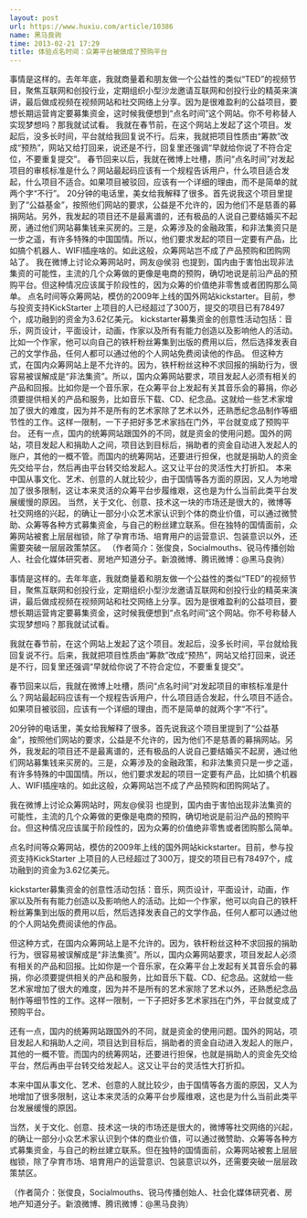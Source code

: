 ```yaml
---
layout: post
url: https://www.huxiu.com/article/10386
name: 黑马良驹
time: 2013-02-21 17:29
title: 体验点名时间：众筹平台被做成了预购平台
---
```

事情是这样的。去年年底，我就商量着和朋友做一个公益性的类似“TED”的视频节目，聚焦互联网和创投行业，定期组织小型沙龙邀请互联网和创投行业的精英来演讲，最后做成视频在视频网站和社交网络上分享。因为是很难盈利的公益项目，要想长期运营肯定要募集资金，这时候我便想到“点名时间”这个网站。你不号称替人实现梦想吗？那我就试试看。 我就在春节前，在这个网站上发起了这个项目。发起后，没多长时间，平台就给我回复说不行。后来，我就把项目性质由“筹款”改成“预热”，网站又给打回来，说还是不行，回复里还强调“早就给你说了不符合定位，不要重复提交”。 春节回来以后，我就在微博上吐槽，质问“点名时间”对发起项目的审核标准是什么？网站最起码应该有一个规程告诉用户，什么项目适合发起，什么项目不适合。如果项目被驳回，应该有一个详细的理由，而不是简单的就两个字“不行”。 20分钟的电话里，美女给我解释了很多。首先说我这个项目里提到了“公益基金”，按照他们网站的要求，公益是不允许的，因为他们不是慈善的募捐网站。另外，我发起的项目还不是最离谱的，还有极品的人说自己要结婚买不起房，通过他们网站募集钱来买房的。三是，众筹涉及的金融政策，和非法集资只是一步之遥，有许多特殊的中国国情。所以，他们要求发起的项目一定要有产品，比如搞个机器人、WIFI插座啥的。如此这般，众筹网站岂不成了产品预购和团购网站了。 我在微博上讨论众筹网站时，网友@侯羽 也提到，国内由于害怕出现非法集资的可能性，主流的几个众筹做的更像是电商的预购，确切地说是前沿产品的预购平台。但这种情况应该属于阶段性的，因为众筹的价值绝非零售或者团购那么简单。 点名时间等众筹网站，模仿的2009年上线的国外网站kickstarter。目前，参与投资支持KickStarter 上项目的人已经超过了300万，提交的项目已有78497个，成功融到的资金为3.62亿美元。 kickstarter募集资金的创意性活动包括：音乐，网页设计，平面设计，动画，作家以及所有有能力创造以及影响他人的活动。比如一个作家，他可以向自己的铁杆粉丝筹集到出版的费用以后，然后选择发表自己的文学作品，任何人都可以通过他的个人网站免费阅读他的作品。 但这种方式，在国内众筹网站上是不允许的。因为，铁杆粉丝这种不求回报的捐助行为，很容易被误解成是“非法集资”。所以，国内众筹网站要求，项目发起人必须有相关的产品和回报。比如你是一个音乐家，在众筹平台上发起有关其音乐会的募捐，你必须要提供相关的产品和服务，比如音乐下载、CD、纪念品。这就给一些艺术家增加了很大的难度，因为并不是所有的艺术家除了艺术以外，还熟悉纪念品制作等细节性的工作。这样一限制，一下子把好多艺术家挡在门外，平台就变成了预购平台。 还有一点，国内的统筹网站跟国外的不同，就是资金的使用问题。国外的网站，项目发起人和捐助人之间，项目达到目标后，捐助者的资金自动进入发起人的账户，其他的一概不管。而国内的统筹网站，还要进行担保，也就是捐助人的资金先交给平台，然后再由平台转交给发起人。这又让平台的灵活性大打折扣。 本来中国从事文化、艺术、创意的人就比较少，由于国情等各方面的原因，又人为地增加了很多限制，这让本来灵活的众筹平台步履维艰，这也是为什么当前此类平台发展缓慢的原因。 当然，关于文化、创意、技术这一块的市场还是很大的，微博等社交网络的兴起，的确让一部分小众艺术家认识到个体的商业价值，可以通过微赞助、众筹等各种方式募集资金，与自己的粉丝建立联系。但在独特的国情面前，众筹网站被套上层层枷锁，除了孕育市场、培育用户的运营意识、包装意识以外，还需要突破一层层政策禁区。 （作者简介：张俊良，Socialmouths、锐马传播创始人、社会化媒体研究者、房地产知道分子。新浪微博、腾讯微博：@黑马良驹）

事情是这样的。去年年底，我就商量着和朋友做一个公益性的类似“TED”的视频节目，聚焦互联网和创投行业，定期组织小型沙龙邀请互联网和创投行业的精英来演讲，最后做成视频在视频网站和社交网络上分享。因为是很难盈利的公益项目，要想长期运营肯定要募集资金，这时候我便想到“点名时间”这个网站。你不号称替人实现梦想吗？那我就试试看。

我就在春节前，在这个网站上发起了这个项目。发起后，没多长时间，平台就给我回复说不行。后来，我就把项目性质由“筹款”改成“预热”，网站又给打回来，说还是不行，回复里还强调“早就给你说了不符合定位，不要重复提交”。

春节回来以后，我就在微博上吐槽，质问“点名时间”对发起项目的审核标准是什么？网站最起码应该有一个规程告诉用户，什么项目适合发起，什么项目不适合。如果项目被驳回，应该有一个详细的理由，而不是简单的就两个字“不行”。

20分钟的电话里，美女给我解释了很多。首先说我这个项目里提到了“公益基金”，按照他们网站的要求，公益是不允许的，因为他们不是慈善的募捐网站。另外，我发起的项目还不是最离谱的，还有极品的人说自己要结婚买不起房，通过他们网站募集钱来买房的。三是，众筹涉及的金融政策，和非法集资只是一步之遥，有许多特殊的中国国情。所以，他们要求发起的项目一定要有产品，比如搞个机器人、WIFI插座啥的。如此这般，众筹网站岂不成了产品预购和团购网站了。

我在微博上讨论众筹网站时，网友@侯羽 也提到，国内由于害怕出现非法集资的可能性，主流的几个众筹做的更像是电商的预购，确切地说是前沿产品的预购平台。但这种情况应该属于阶段性的，因为众筹的价值绝非零售或者团购那么简单。

点名时间等众筹网站，模仿的2009年上线的国外网站kickstarter。目前，参与投资支持KickStarter 上项目的人已经超过了300万，提交的项目已有78497个，成功融到的资金为3.62亿美元。

kickstarter募集资金的创意性活动包括：音乐，网页设计，平面设计，动画，作家以及所有有能力创造以及影响他人的活动。比如一个作家，他可以向自己的铁杆粉丝筹集到出版的费用以后，然后选择发表自己的文学作品，任何人都可以通过他的个人网站免费阅读他的作品。

但这种方式，在国内众筹网站上是不允许的。因为，铁杆粉丝这种不求回报的捐助行为，很容易被误解成是“非法集资”。所以，国内众筹网站要求，项目发起人必须有相关的产品和回报。比如你是一个音乐家，在众筹平台上发起有关其音乐会的募捐，你必须要提供相关的产品和服务，比如音乐下载、CD、纪念品。这就给一些艺术家增加了很大的难度，因为并不是所有的艺术家除了艺术以外，还熟悉纪念品制作等细节性的工作。这样一限制，一下子把好多艺术家挡在门外，平台就变成了预购平台。

还有一点，国内的统筹网站跟国外的不同，就是资金的使用问题。国外的网站，项目发起人和捐助人之间，项目达到目标后，捐助者的资金自动进入发起人的账户，其他的一概不管。而国内的统筹网站，还要进行担保，也就是捐助人的资金先交给平台，然后再由平台转交给发起人。这又让平台的灵活性大打折扣。

本来中国从事文化、艺术、创意的人就比较少，由于国情等各方面的原因，又人为地增加了很多限制，这让本来灵活的众筹平台步履维艰，这也是为什么当前此类平台发展缓慢的原因。

当然，关于文化、创意、技术这一块的市场还是很大的，微博等社交网络的兴起，的确让一部分小众艺术家认识到个体的商业价值，可以通过微赞助、众筹等各种方式募集资金，与自己的粉丝建立联系。但在独特的国情面前，众筹网站被套上层层枷锁，除了孕育市场、培育用户的运营意识、包装意识以外，还需要突破一层层政策禁区。

（作者简介：张俊良，Socialmouths、锐马传播创始人、社会化媒体研究者、房地产知道分子。新浪微博、腾讯微博：@黑马良驹）

